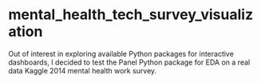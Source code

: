 # mental_health_tech_survey_visualization
Out of interest in exploring available Python packages for interactive dashboards, I decided to test the Panel Python package for EDA on a real data Kaggle 2014 mental health work survey.


